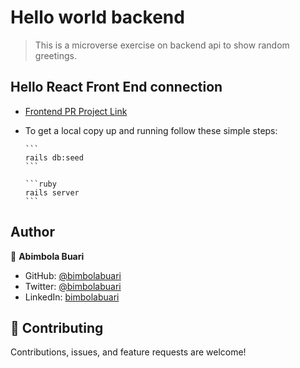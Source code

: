 # Hello world backend

> This is a microverse exercise on backend api to show random greetings.

## Hello React Front End connection
- [Frontend PR Project Link](https://github.com/bimbolabuari/hello_world_frontend/pull/1)

- To get a local copy up and running follow these simple steps:

      ```
      rails db:seed
      ```

      ```ruby
      rails server
      ```

## Author
👤 **Abimbola Buari**
- GitHub: [@bimbolabuari](https://github.com/bimbolabuari)
- Twitter: [@bimbolabuari](https://twitter.com/bimbolabauri)
- LinkedIn: [bimbolabuari](https://www.linkedin.com/in/bimbolabuari/)

## 🤝 Contributing
Contributions, issues, and feature requests are welcome!
